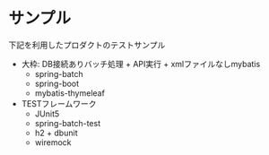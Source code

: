 # サンプル
下記を利用したプロダクトのテストサンプル
- 大枠: DB接続ありバッチ処理 + API実行 + xmlファイルなしmybatis
    - spring-batch
    - spring-boot
    - mybatis-thymeleaf
- TESTフレームワーク
    - JUnit5
    - spring-batch-test
    - h2 + dbunit
    - wiremock
